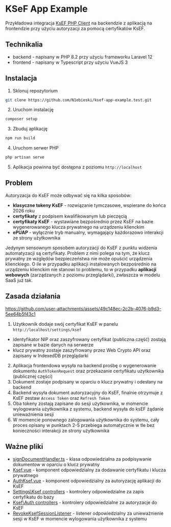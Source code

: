 # KSeF App Example

Przykładowa integracja [KsEF PHP Client](https://github.com/N1ebieski/ksef-php-client) na backendzie z aplikacją na frontendzie przy użyciu autoryzacji za pomocą certyfikatów KsEF.

## Technikalia

- backend - napisany w PHP 8.2 przy użyciu frameworku Laravel 12
- frontend - napisany w Typescript przy użyciu VueJS 3

## Instalacja

1. Sklonuj repozytorium

```bash 
git clone https://github.com/N1ebieski/ksef-app-example.test.git

```

2. Uruchom instalację

```bash
composer setup
```

3. Zbuduj aplikację

```bash
npm run build
```

4. Uruchom serwer PHP

```bash
php artisan serve
```

5. Aplikacja powinna być dostępna z poziomu `http://localhost`

## Problem

Autoryzacja do KsEF może odbywać się na kilka sposobów:

- **klasyczne tokeny KsEF** - rozwiązanie tymczasowe, wspierane do końca 2026 roku
- **certyfikaty** z podpisem kwalifikowanym lub pieczęcią
- **certyfikaty KsEF** - wystawiane bezpośrednio przez KsEF na bazie wygenerowanego klucza prywatnego na urządzeniu klienckim
- **ePUAP** - wyłącznie tryb manualny, wymagający każdorazowo interakcji ze strony użytkownika

Jedynym sensownym sposobem autoryzacji do KsEF z punktu widzenia automatyzacji są certyfikaty. Problem z nimi polega na tym, że klucz prywatny ze względów bezpieczeństwa nie może opuścić urządzenia klienckiego. O ile w przypadku aplikacji instalowanych bezpośrednio na urządzeniu klienckim nie stanowi to problemu, to w przypadku **aplikacji webowych** (zarządzanych z poziomu przeglądarki), zwłaszcza w modelu SaaS już tak.

## Zasada działania

https://github.com/user-attachments/assets/49c148ec-2c2b-4076-b9d3-5ee64b5f43c1

1. Użytkownik dodaje swój certyfikat KsEF w panelu `http://localhost/settings/ksef`

- identyfikator NIP oraz zaszyfrowany certyfikat (publiczna część) zostają zapisane w bazie danych na serwerze
- klucz prywatny zostaje zaszyfrowany przez Web Crypto API oraz zapisany w IndexedDB przeglądarki

2. Aplikacja frontendowa wysyła na backend prośbę o wygenerowanie dokumentu `AuthTokenRequest` oraz przekazanie certyfikatu użytkownika (publicznej części)
3. Dokument zostaje podpisany w oparciu o klucz prywatny i odesłany na backend
4. Backend wysyła dokument autoryzacyjny do KsEF, finalnie otrzymuje z KsEF zestaw `Access Token` oraz `Refresh Token`
5. Oba tokeny zostają zapisane do sesji użytkownika, w momencie wylogowania użytkownika z systemu, backend wysyła do ksEF żądanie unieważnienia sesji
6. W momencie ponownego zalogowania użytkownika do systemu, cały proces opisany w punktach 2-5 przebiega automatycznie w tle bez konieczności interakcji ze strony użytkownika

## Ważne pliki

- [signDocumentHandler.ts](https://github.com/N1ebieski/ksef-app-example.test/blob/main/resources/js/actions/signDocumentHandler.ts) - klasa odpowiedzialna za podpisywanie dokumentow w oparciu o klucz prywatny
- [Ksef.vue](https://github.com/N1ebieski/ksef-app-example.test/blob/main/resources/js/pages/settings/Ksef.vue) - komponent odpowiedzialny za dodawanie certyfikatu i klucza prywatnego
- [AuthKsef.vue](https://github.com/N1ebieski/ksef-app-example.test/blob/main/resources/js/components/AuthKsef.vue) - komponent odpowiedzialny za autoryzację aplikacji do KsEF
- [Settings\Ksef controllers](https://github.com/N1ebieski/ksef-app-example.test/tree/main/app/Http/Controllers/Settings/Ksef) - kontrolery odpowiedzialne za zapis certyfikatu do bazy
- [Ksef\Auth controllers](https://github.com/N1ebieski/ksef-app-example.test/tree/main/app/Http/Controllers/Ksef/Auth) - kontrolery odpowiedzialne za autoryzacje do KsEF
- [RevokeKsefSessionListener](https://github.com/N1ebieski/ksef-app-example.test/blob/main/app/Listeners/RevokeKsefSessionListener.php) - listener odpowiedzialny za unieważnienie sesji w KsEF w momencie wylogowania użytkownika z systemu
